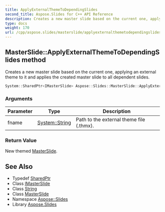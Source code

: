 ```yaml
---
title: ApplyExternalThemeToDependingSlides
second_title: Aspose.Slides for C++ API Reference
description: Creates a new master slide based on the current one, applying an external theme to it and applies the created master slide to all dependent slides.
type: docs
weight: 170
url: /cpp/aspose.slides/masterslide/applyexternalthemetodependingslides/
---
```

## MasterSlide::ApplyExternalThemeToDependingSlides method


Creates a new master slide based on the current one, applying an external theme to it and applies the created master slide to all dependent slides.

```cpp
System::SharedPtr<IMasterSlide> Aspose::Slides::MasterSlide::ApplyExternalThemeToDependingSlides(System::String fname) override
```


### Arguments

| Parameter | Type | Description |
| --- | --- | --- |
| fname | [System::String](../../../system/string/) | Path to the external theme file (.thmx). |

### Return Value

New themed [MasterSlide](../).

## See Also

* Typedef [SharedPtr](../../../system/sharedptr/)
* Class [IMasterSlide](../../imasterslide/)
* Class [String](../../../system/string/)
* Class [MasterSlide](../)
* Namespace [Aspose::Slides](../../)
* Library [Aspose.Slides](../../../)
